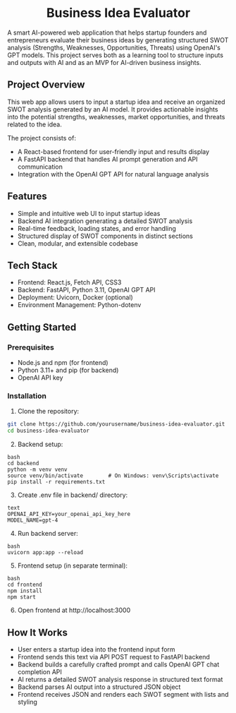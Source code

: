 <h1 align="center">Business Idea Evaluator</h1>

A smart AI-powered web application that helps startup founders and entrepreneurs evaluate their business ideas by generating structured SWOT analysis (Strengths, Weaknesses, Opportunities, Threats) using OpenAI's GPT models. This project serves both as a learning tool to structure inputs and outputs with AI and as an MVP for AI-driven business insights.


## Project Overview

This web app allows users to input a startup idea and receive an organized SWOT analysis generated by an AI model. It provides actionable insights into the potential strengths, weaknesses, market opportunities, and threats related to the idea.

The project consists of:

 - A React-based frontend for user-friendly input and results display
 - A FastAPI backend that handles AI prompt generation and API communication
 - Integration with the OpenAI GPT API for natural language analysis

## Features

 - Simple and intuitive web UI to input startup ideas
 - Backend AI integration generating a detailed SWOT analysis
 - Real-time feedback, loading states, and error handling
 - Structured display of SWOT components in distinct sections
 - Clean, modular, and extensible codebase


## Tech Stack

 - Frontend: React.js, Fetch API, CSS3
 - Backend: FastAPI, Python 3.11, OpenAI GPT API
 - Deployment: Uvicorn, Docker (optional)
 - Environment Management: Python-dotenv


## Getting Started
### Prerequisites

 - Node.js and npm (for frontend)
 - Python 3.11+ and pip (for backend)
 - OpenAI API key

### Installation
1. Clone the repository:

```bash
git clone https://github.com/yourusername/business-idea-evaluator.git
cd business-idea-evaluator
```
2. Backend setup:
```
bash
cd backend
python -m venv venv
source venv/bin/activate        # On Windows: venv\Scripts\activate
pip install -r requirements.txt
```

3. Create .env file in backend/ directory:
```
text
OPENAI_API_KEY=your_openai_api_key_here
MODEL_NAME=gpt-4
```
4. Run backend server:
```
bash
uvicorn app:app --reload
```
5. Frontend setup (in separate terminal):
```
bash
cd frontend
npm install
npm start
```
6. Open frontend at http://localhost:3000


## How It Works

 - User enters a startup idea into the frontend input form
 - Frontend sends this text via API POST request to FastAPI backend
 - Backend builds a carefully crafted prompt and calls OpenAI GPT chat completion API
 - AI returns a detailed SWOT analysis response in structured text format
 - Backend parses AI output into a structured JSON object
 - Frontend receives JSON and renders each SWOT segment with lists and styling
